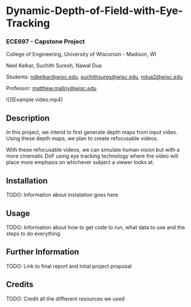 # Dynamic-Depth-of-Field-with-Eye-Tracking
### ECE697 - Capstone Project

College of Engineering, University of Wisconsin - Madison, WI

Neel Kelkar, Suchith Suresh, Nawal Dua

Students: ndkelkar@wisc.edu, suchithsures@wisc.edu, ndua2@wisc.edu

Professor: matthew.malloy@wisc.edu


![](Example video.mp4)


## Description

In this project, we intend to first generate depth maps from input video. Using these depth maps,
we plan to create refocusable videos.

With these refocusable videos, we can simulate human vision but with a more cinematic DoF using
eye tracking technology where the video will place more emphasis on whichever subject a viewer
looks at.

## Installation

TODO: Information about instalation goes here

## Usage

TODO: Information about how to get code to run, what data to use and the steps to do everything

## Further Information

TODO: Link to final report and intial project proposal

## Credits

TODO: Credit all the diffierent resources we used

